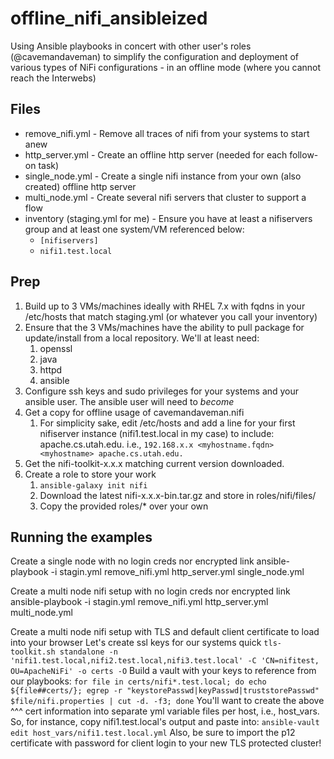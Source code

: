 # offline_nifi_ansibleized
Using Ansible playbooks in concert with other user's roles (@cavemandaveman) to simplify the configuration and deployment of various types of NiFi configurations - in an offline mode (where you cannot reach the Interwebs)

## Files
* remove_nifi.yml - Remove all traces of nifi from your systems to start anew
* http_server.yml - Create an offline http server (needed for each follow-on task)
* single_node.yml - Create a single nifi instance from your own (also created) offline http server 
* multi_node.yml - Create several nifi servers that cluster to support a flow
* inventory (staging.yml for me) - Ensure you have at least a nifiservers group and at least one system/VM referenced below:
  * `[nifiservers]`
  * `nifi1.test.local`

## Prep
1. Build up to 3 VMs/machines ideally with RHEL 7.x with fqdns in your /etc/hosts that match staging.yml (or whatever you call your inventory)
1. Ensure that the 3 VMs/machines have the ability to pull package for update/install from a local repository. We'll at least need:
   1. openssl
   1. java
   1. httpd
   1. ansible
1. Configure ssh keys and sudo privileges for your systems and your ansible user. The ansible user will need to *become*
1. Get a copy for offline usage of cavemandaveman.nifi
   1. For simplicity sake, edit /etc/hosts and add a line for your first nifiserver instance (nifi1.test.local in my case) to include: apache.cs.utah.edu. i.e.,
`192.168.x.x <myhostname.fqdn> <myhostname> apache.cs.utah.edu.` 
1. Get the nifi-toolkit-x.x.x matching current version downloaded. 
1. Create a role to store your work
   1. `ansible-galaxy init nifi` 
   1. Download the latest nifi-x.x.x-bin.tar.gz and store in roles/nifi/files/
   1. Copy the provided roles/* over your own


## Running the examples
Create a single node with no login creds nor encrypted link
ansible-playbook -i stagin.yml remove_nifi.yml http_server.yml single_node.yml 

Create a multi node nifi setup with no login creds nor encrypted link
ansible-playbook -i stagin.yml remove_nifi.yml http_server.yml multi_node.yml 

Create a multi node nifi setup with TLS and default client certificate to load into your browser
Let's create ssl keys for our systems quick
`tls-toolkit.sh standalone -n 'nifi1.test.local,nifi2.test.local,nifi3.test.local' -C 'CN=nifitest, OU=ApacheNiFi' -o certs -O`
Build a vault with your keys to reference from our playbooks:
`for file in certs/nifi*.test.local; do echo ${file##certs/}; egrep -r "keystorePasswd|keyPasswd|truststorePasswd" $file/nifi.properties | cut -d. -f3; done`
You'll want to create the above ^^^ cert information into separate yml variable files per host, i.e., host_vars. So, for instance, copy nifi1.test.local's output and paste into:
`ansible-vault edit host_vars/nifi1.test.local.yml`
Also, be sure to import the p12 certificate with password for client login to your new TLS protected cluster!

